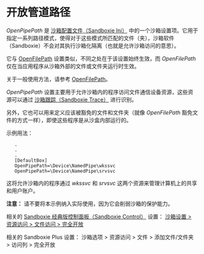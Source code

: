 # 开放管道路径

_OpenPipePath_ 是 [沙箱配置文件（Sandboxie Ini）](SandboxieIni.md) 中的一个沙箱设置项。它用于指定一系列路径模式，使得对于这些模式所匹配的文件（夹），沙箱软件（Sandboxie）不会对其执行沙箱化隔离（也就是允许沙箱访问的意思）。

它与 [OpenFilePath](OpenFilePath.md) 设置类似，不同之处在于该设置始终生效，而 _OpenFilePath_ 仅在当应用程序从沙箱外部的文件或文件夹运行时生效。

关于一般使用方法，请参考 [OpenFilePath](OpenFilePath.md)。

_OpenPipePath_ 设置主要用于允许沙箱内的程序访问文件通信设备资源，这些资源可以通过 [沙箱跟踪（Sandboxie Trace）](SandboxieTrace.md) 进行识别。

另外，它也可以用来定义应该被豁免的文件和文件夹（就像 _OpenFilePath_ 豁免文件的方式一样），即使这些程序是从沙盒内部运行的。

示例用法：
```
   .
   .
   .
   [DefaultBox]
   OpenPipePath=\Device\NamedPipe\wkssvc
   OpenPipePath=\Device\NamedPipe\srvsvc
```

这将允许沙箱内的程序通过 _wkssvc_ 和 _srvsvc_ 这两个资源来管理计算机上的共享和用户账户。

**注意：** 请不要将本示例纳入实际使用，因为它会削弱沙箱的保护能力。

相关的 [Sandboxie 经典版控制面板（Sandboxie Control）](SandboxieControl.md) 设置： [沙箱设置 > 资源访问 > 文件访问 > 完全开放](ResourceAccessSettings.md#file-access--full-access)

相关的 Sandboxie Plus 设置： 沙箱选项 > 资源访问 > 文件 > 添加文件/文件夹 > 访问列 > 完全开放
